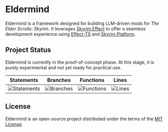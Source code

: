 # Eldermind #

Eldermind is a framework designed for building LLM-driven mods for _The Elder Scrolls: Skyrim_. It
leverages [Skyrim Effect](https://github.com/mysticfall/skyrim-effect) to offer a
seamless development experience using [Effect-TS](https://effect.website/)
and [Skyrim Platform](https://www.nexusmods.com/skyrimspecialedition/mods/54909).

## Project Status

Eldermind is currently in the proof-of-concept phase. At this stage, it is purely experimental and not yet ready for
practical use.

| Statements                  | Branches                | Functions                 | Lines             |
| --------------------------- | ----------------------- | ------------------------- | ----------------- |
| ![Statements](https://img.shields.io/badge/statements-94.9%25-brightgreen.svg?style=flat) | ![Branches](https://img.shields.io/badge/branches-95.65%25-brightgreen.svg?style=flat) | ![Functions](https://img.shields.io/badge/functions-82.88%25-yellow.svg?style=flat) | ![Lines](https://img.shields.io/badge/lines-94.9%25-brightgreen.svg?style=flat) |

## License

Eldermind is an open-source project distributed under the terms of the [MIT License](LICENSE).
